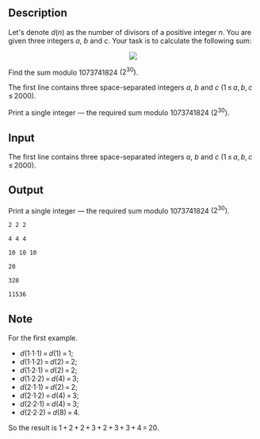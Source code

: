 ## Description

<div><p>Let's denote <span class="tex-span"><i>d</i>(<i>n</i>)</span> as the number of divisors of a positive integer <span class="tex-span"><i>n</i></span>. You are given three integers <span class="tex-span"><i>a</i></span>, <span class="tex-span"><i>b</i></span> and <span class="tex-span"><i>c</i></span>. Your task is to calculate the following sum:</p><center class="tex-equation"><img align="middle" class="tex-formula" src="file://7pSpSP6Y.png" style="max-width: 100.0%;max-height: 100.0%;"></center><p>Find the sum modulo <span class="tex-span">1073741824</span> <span class="tex-span">(2<sup class="upper-index">30</sup>)</span>.</p></div><div class="input-specification"><p>The first line contains three space-separated integers <span class="tex-span"><i>a</i></span>, <span class="tex-span"><i>b</i></span> and <span class="tex-span"><i>c</i></span> (<span class="tex-span">1 ≤ <i>a</i>, <i>b</i>, <i>c</i> ≤ 2000</span>).</p></div><div class="output-specification"><p>Print a single integer — the required sum modulo <span class="tex-span">1073741824</span> <span class="tex-span">(2<sup class="upper-index">30</sup>)</span>.</p></div>

## Input

<p>The first line contains three space-separated integers <span class="tex-span"><i>a</i></span>, <span class="tex-span"><i>b</i></span> and <span class="tex-span"><i>c</i></span> (<span class="tex-span">1 ≤ <i>a</i>, <i>b</i>, <i>c</i> ≤ 2000</span>).</p>

## Output

<p>Print a single integer — the required sum modulo <span class="tex-span">1073741824</span> <span class="tex-span">(2<sup class="upper-index">30</sup>)</span>.</p>





```input1
2 2 2

```




```input2
4 4 4

```




```input3
10 10 10

```




```output1
20

```




```output2
328

```




```output3
11536

```



## Note

<p>For the first example.</p><ul> <li> <span class="tex-span"><i>d</i>(1·1·1) = <i>d</i>(1) = 1</span>; </li><li> <span class="tex-span"><i>d</i>(1·1·2) = <i>d</i>(2) = 2</span>; </li><li> <span class="tex-span"><i>d</i>(1·2·1) = <i>d</i>(2) = 2</span>; </li><li> <span class="tex-span"><i>d</i>(1·2·2) = <i>d</i>(4) = 3</span>; </li><li> <span class="tex-span"><i>d</i>(2·1·1) = <i>d</i>(2) = 2</span>; </li><li> <span class="tex-span"><i>d</i>(2·1·2) = <i>d</i>(4) = 3</span>; </li><li> <span class="tex-span"><i>d</i>(2·2·1) = <i>d</i>(4) = 3</span>; </li><li> <span class="tex-span"><i>d</i>(2·2·2) = <i>d</i>(8) = 4</span>. </li></ul><p>So the result is <span class="tex-span">1 + 2 + 2 + 3 + 2 + 3 + 3 + 4 = 20</span>.</p>
